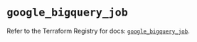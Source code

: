 # `google_bigquery_job`

Refer to the Terraform Registry for docs: [`google_bigquery_job`](https://registry.terraform.io/providers/hashicorp/google-beta/5.43.1/docs/resources/google_bigquery_job).
